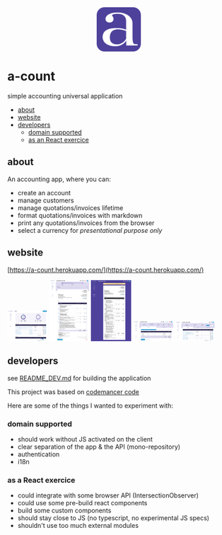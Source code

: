 <img src="assets/a-count-logo.svg" width="100" heigh="100" style="display: block; margin: 0 auto"/>

# a-count

simple accounting universal application  

<!-- START doctoc generated TOC please keep comment here to allow auto update -->
<!-- DON'T EDIT THIS SECTION, INSTEAD RE-RUN doctoc TO UPDATE -->


- [about](#about)
- [website](#website)
- [developers](#developers)
  - [domain supported](#domain-supported)
  - [as an React exercice](#as-an-react-exercice)

<!-- END doctoc generated TOC please keep comment here to allow auto update -->

## about

An accounting app, where you can:

- create an account
- manage customers
- manage quotations/invoices lifetime
- format quotations/invoices with markdown
- print any quotations/invoices from the browser
- select a currency for *presentational purpose only*

## website

[https://a-count.herokuapp.com/](https://a-count.herokuapp.com/)  

<img src="assets/screenshots/01-home.png" width="18%"></img> <img src="assets/screenshots/02-quotation.png" width="18%"></img> <img src="assets/screenshots/03-quotation-preview.png" width="18%"></img> <img src="assets/screenshots/04-invoice.png" width="18%"></img> <img src="assets/screenshots/05-customer.png" width="18%"></img> 

## developers

see [README_DEV.md](/README_DEV.md) for building the application

This project was based on [codemancer code](https://crypt.codemancers.com/posts/2017-06-03-reactjs-server-side-rendering-with-router-v4-and-redux/)

Here are some of the things I wanted to experiment with:

### domain supported 

- should work without JS activated on the client
- clear separation of the app & the API (mono-repository)
- authentication
- i18n

### as a React exercice

- could integrate with some browser API (IntersectionObserver)
- could use some pre-build react components
- build some custom components
- should stay close to JS (no typescript, no experimental JS specs)
- shouldn't use too much external modules
